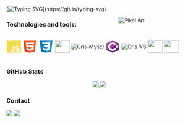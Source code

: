 [![Typing SVG](https://readme-typing-svg.demolab.com?font=Fira+Code&weight=500&duration=4997&pause=1000&color=9F947A&center=FALSO&vCenter=FALSO&repeat=verdadero&random=FALSO&width=435&lines=Hello%2C+I'm+Alejandro!;Welcome+to+my+Github+profile!)](https://git.io/typing-svg)

<img src="https://i.redd.it/1d11s820dgm91.gif" alt="Pixel Art" align="right" width="200">

### Technologies and tools:

<div style="display: inline_block"><br>
  <img align="center" alt="Cris-Js" height="35" width="40" src="https://raw.githubusercontent.com/devicons/devicon/master/icons/javascript/javascript-plain.svg">
  <img align="center" alt="Cris-HTML" height="35" width="40" src="https://raw.githubusercontent.com/devicons/devicon/master/icons/html5/html5-original.svg">
  <img align="center" alt="Cris-CSS" height="35" width="40" src="https://raw.githubusercontent.com/devicons/devicon/master/icons/css3/css3-original.svg">
  <img align="center" alt="" height="35" width="40" src="https://cdn.jsdelivr.net/gh/devicons/devicon@latest/icons/vuejs/vuejs-original.svg" />
  <img align="center" alt= "Cris-Mysql" height="60" width="40" src="https://cdn.jsdelivr.net/gh/devicons/devicon/icons/mysql/mysql-original-wordmark.svg">       
  <img align="center" alt="Cris-Csharp" height="35" width="40" src="https://raw.githubusercontent.com/devicons/devicon/master/icons/csharp/csharp-original.svg">
  <img align="center" alt="Cris-VS" height="35" width="40" src="https://cdn.jsdelivr.net/gh/devicons/devicon/icons/vscode/vscode-original.svg">
  <img align="center" alt="" height="35" width="40" src="https://cdn.jsdelivr.net/gh/devicons/devicon@latest/icons/java/java-original.svg">
  <img align="center" alt="" height="35" width="40" src="https://cdn.jsdelivr.net/gh/devicons/devicon@latest/icons/python/python-original.svg" />

</div><br>

### GitHub Stats

<div align="center" style="display: flex; justify-content: center;">
  <a href="https://github.com/AlejandroRolon">
    <img height="170px" src="https://github-readme-stats.vercel.app/api?username=AlejandroRolon&show_icons=true&theme=one_dark_pro&include_all_commits=true&count_private=true"/>
    <img height="170px" src="https://github-readme-stats.vercel.app/api/top-langs/?username=AlejandroRolon&layout=compact&langs_count=7&theme=one_dark_pro"/>
  </a>
</div>
    
### Contact

<div> 
  <a href="https://www.linkedin.com/in/alejandro-rolon-bedoya/" target="_blank"><img src="https://img.shields.io/badge/-LinkedIn-%230077B5?style=for-the-badge&logo=linkedin&logoColor=white" target="_blank"></a> 
  <a href="mailto:alejandro.rolon.bedoya@gmail.com"><img src="https://img.shields.io/badge/-Gmail-%23333?style=for-the-badge&logo=gmail&logoColor=white" target="_blank"></a>
</div>
